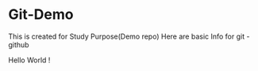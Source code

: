 # Git-Demo

This is created for Study Purpose(Demo repo)
Here are basic Info for git - github

Hello World !
